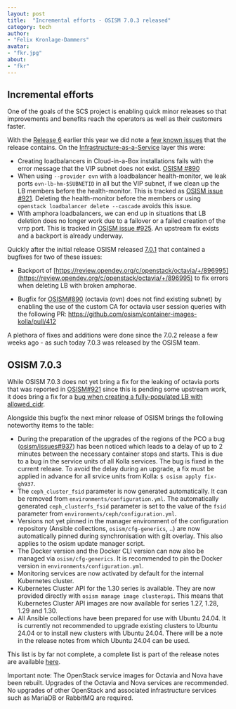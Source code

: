 ```yaml
---
layout: post
title:  "Incremental efforts - OSISM 7.0.3 released"
category: tech
author:
- "Felix Kronlage-Dammers"
avatar:
- "fkr.jpg"
about:
- "fkr"
---
```


## Incremental efforts

One of the goals of the SCS project is enabling quick minor releases so that improvements
and benefits reach the operators as well as their customers faster.

With the [Release 6](https://scs.community/release/2024/03/20/release6/) earlier this year we did
note a [few known issues](https://github.com/SovereignCloudStack/release-notes/blob/main/Release6.md#list-of-known-issues--restrictions-in-r6)
that the release contains. On the [Infrastructure-as-a-Service](https://github.com/SovereignCloudStack/release-notes/blob/main/Release6.md#iaas-1)
layer this were:

* Creating loadbalancers in Cloud-in-a-Box installations fails with the
  error message that the VIP subnet does not exist. [OSISM #890](https://github.com/osism/issues/issues/890)
* When using `--provider ovn` with a loadbalancer health-monitor, we leak ports `ovn-lb-hm-$SUBNETID` in all
  but the VIP subnet, if we clean up the LB members before the health-monitor. This is tracked as
  [OSISM issue #921](https://github.com/osism/issues/issues/921). Deleting the health-monitor before the
  members or using `openstack loadbalancer delete --cascade` avoids this issue.
* With amphora loadbalancers, we can end up in situations that LB deletion does no longer work due to
  a failover or a failed creation of the vrrp port. This is tracked in
  [OSISM issue #925](https://github.com/osism/issues/issues/925). An upstream fix exists and a backport
  is already underway.

Quickly after the initial release OSISM released [7.0.1](https://osism.tech/docs/release-notes/osism-7#701-20240327) that
contained a bugfixes for two of these issues:

* Backport of [https://review.opendev.org/c/openstack/octavia/+/896995](https://review.opendev.org/c/openstack/octavia/+/896995) to fix errors when deleting LB with broken amphorae.

* Bugfix for [OSISM#890](https://github.com/osism/issues/issues/890) (octavia (ovn) does not find existing subnet) by enabling the use of the custom CA for octavia user session queries with the following PR: https://github.com/osism/container-images-kolla/pull/412

A plethora of fixes and additions were done since the 7.0.2 release a few weeks ago - as such today 7.0.3 was released by the OSISM team.

## OSISM 7.0.3

While OSISM 7.0.3 does not yet bring a fix for the leaking of octavia ports that was reported in [OSISM#921](https://github.com/osism/issues/issues/921) since this is pending some upstream work, it does bring a fix for a [bug when creating a fully-populated LB with allowed_cidr](https://bugs.launchpad.net/octavia/+bug/2057751).

Alongside this bugfix the next minor release of OSISM brings the following noteworthy items to the table:

* During the preparation of the upgrades of the regions of the PCO a bug ([osism/issues#937](https://github.com/osism/issues/issues/973)) has been noticed which leads to a delay of up to 2 minutes between the necessary container stops and starts. This is due to a bug in the service units of all Kolla services. The bug is fixed in the current release. To avoid the delay during an upgrade, a fix must be applied in advance for all srvice units from Kolla: `$ osism apply fix-gh937`.
* The `ceph_cluster_fsid` parameter is now generated automatically. It can be removed from `environments/configuration.yml`. The automatically generated `ceph_clusterfs_fsid` parameter is set to the value of the `fsid` parameter from `environments/ceph/configuration.yml`.
* Versions not yet pinned in the manager environment of the configuration repository (Ansible collections, `osism/cfg-generics`, ..) are now automatically pinned during synchronisation with gilt overlay. This also applies to the osism update manager script.
* The Docker version and the Docker CLI version can now also be managed via `osism/cfg-generics`. It is recommended to pin the Docker version in `environments/configuration.yml`.
* Monitoring services are now activated by default for the internal Kubernetes cluster.
* Kubernetes Cluster API for the 1.30 series is available. They are now provided directly with `osism manage image clusterapi`. This means that Kubernetes Cluster API images are now available for series 1.27, 1.28, 1.29 and 1.30.
* All Ansible collections have been prepared for use with Ubuntu 24.04. It is currently not recommended to upgrade existing clusters to Ubuntu 24.04 or to install new clusters with Ubuntu 24.04. There will be a note in the release notes from which Ubuntu 24.04 can be used.

This list is by far not complete, a complete list is part of the release notes are available [here](https://osism.tech/docs/release-notes/osism-7).

Important note: The OpenStack service images for Octavia and Nova have been rebuilt. Upgrades of the Octavia and Nova services are recommended. No upgrades of other OpenStack and associated infrastructure services such as MariaDB or RabbitMQ are required.
